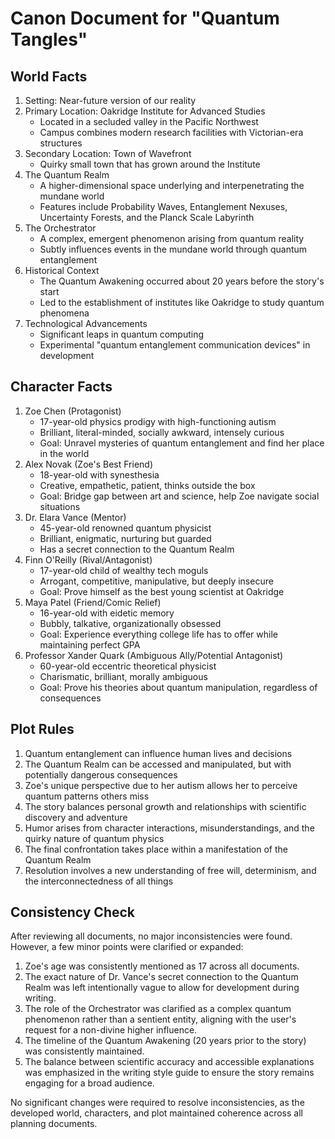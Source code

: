 # Canon Document for "Quantum Tangles"

## World Facts

1. Setting: Near-future version of our reality
2. Primary Location: Oakridge Institute for Advanced Studies
   - Located in a secluded valley in the Pacific Northwest
   - Campus combines modern research facilities with Victorian-era structures
3. Secondary Location: Town of Wavefront
   - Quirky small town that has grown around the Institute
4. The Quantum Realm
   - A higher-dimensional space underlying and interpenetrating the mundane world
   - Features include Probability Waves, Entanglement Nexuses, Uncertainty Forests, and the Planck Scale Labyrinth
5. The Orchestrator
   - A complex, emergent phenomenon arising from quantum reality
   - Subtly influences events in the mundane world through quantum entanglement
6. Historical Context
   - The Quantum Awakening occurred about 20 years before the story's start
   - Led to the establishment of institutes like Oakridge to study quantum phenomena
7. Technological Advancements
   - Significant leaps in quantum computing
   - Experimental "quantum entanglement communication devices" in development

## Character Facts

1. Zoe Chen (Protagonist)
   - 17-year-old physics prodigy with high-functioning autism
   - Brilliant, literal-minded, socially awkward, intensely curious
   - Goal: Unravel mysteries of quantum entanglement and find her place in the world
2. Alex Novak (Zoe's Best Friend)
   - 18-year-old with synesthesia
   - Creative, empathetic, patient, thinks outside the box
   - Goal: Bridge gap between art and science, help Zoe navigate social situations
3. Dr. Elara Vance (Mentor)
   - 45-year-old renowned quantum physicist
   - Brilliant, enigmatic, nurturing but guarded
   - Has a secret connection to the Quantum Realm
4. Finn O'Reilly (Rival/Antagonist)
   - 17-year-old child of wealthy tech moguls
   - Arrogant, competitive, manipulative, but deeply insecure
   - Goal: Prove himself as the best young scientist at Oakridge
5. Maya Patel (Friend/Comic Relief)
   - 16-year-old with eidetic memory
   - Bubbly, talkative, organizationally obsessed
   - Goal: Experience everything college life has to offer while maintaining perfect GPA
6. Professor Xander Quark (Ambiguous Ally/Potential Antagonist)
   - 60-year-old eccentric theoretical physicist
   - Charismatic, brilliant, morally ambiguous
   - Goal: Prove his theories about quantum manipulation, regardless of consequences

## Plot Rules

1. Quantum entanglement can influence human lives and decisions
2. The Quantum Realm can be accessed and manipulated, but with potentially dangerous consequences
3. Zoe's unique perspective due to her autism allows her to perceive quantum patterns others miss
4. The story balances personal growth and relationships with scientific discovery and adventure
5. Humor arises from character interactions, misunderstandings, and the quirky nature of quantum physics
6. The final confrontation takes place within a manifestation of the Quantum Realm
7. Resolution involves a new understanding of free will, determinism, and the interconnectedness of all things

## Consistency Check

After reviewing all documents, no major inconsistencies were found. However, a few minor points were clarified or expanded:

1. Zoe's age was consistently mentioned as 17 across all documents.
2. The exact nature of Dr. Vance's secret connection to the Quantum Realm was left intentionally vague to allow for development during writing.
3. The role of the Orchestrator was clarified as a complex quantum phenomenon rather than a sentient entity, aligning with the user's request for a non-divine higher influence.
4. The timeline of the Quantum Awakening (20 years prior to the story) was consistently maintained.
5. The balance between scientific accuracy and accessible explanations was emphasized in the writing style guide to ensure the story remains engaging for a broad audience.

No significant changes were required to resolve inconsistencies, as the developed world, characters, and plot maintained coherence across all planning documents.
